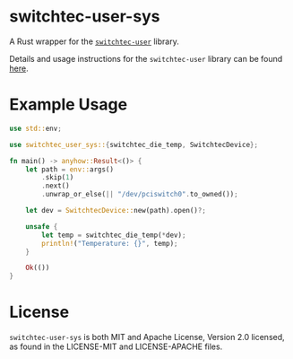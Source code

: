 # switchtec-user-sys
A Rust wrapper for the [`switchtec-user`](https://github.com/Microsemi/switchtec-user) library.

Details and usage instructions for the `switchtec-user` library can be found [here](https://microsemi.github.io/switchtec-user/index.html).


# Example Usage
```rust
use std::env;

use switchtec_user_sys::{switchtec_die_temp, SwitchtecDevice};

fn main() -> anyhow::Result<()> {
    let path = env::args()
        .skip(1)
        .next()
        .unwrap_or_else(|| "/dev/pciswitch0".to_owned());

    let dev = SwitchtecDevice::new(path).open()?;

    unsafe {
        let temp = switchtec_die_temp(*dev);
        println!("Temperature: {}", temp);
    }

    Ok(())
}
```

# License

`switchtec-user-sys` is both MIT and Apache License, Version 2.0 licensed, as found
in the LICENSE-MIT and LICENSE-APACHE files.